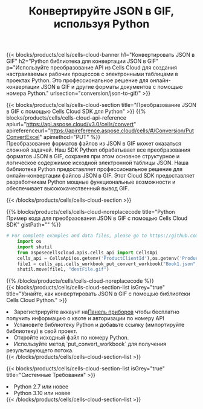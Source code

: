 ﻿---
title:  Конвертируйте JSON в GIF, используя Python
description:  Использование Cloud SDK Aspose.Cells для Python для преобразования файла формата JSON в файл формата GIF.
kwords: Excel, Convert JSON to GIF, REST, Python
howto: How to convert JSON to GIF using Aspose.Cells Cloud Python library.
---
{{< blocks/products/cells/cells-cloud-banner h1="Конвертировать JSON в GIF" h2="Python библиотека для конвертации JSON в GIF" p="Используйте преобразование API из Cells Cloud для создания настраиваемых рабочих процессов с электронными таблицами в проектах Python. Это профессиональное решение для онлайн-конвертации JSON в GIF и другие форматы документов с помощью номера Python." urlsection="conversion/json-to-gif/" >}}

{{< blocks/products/cells/cells-cloud-section title="Преобразование JSON в GIF с помощью Cells Cloud SDK для Python" >}}
{{% blocks/products/cells/cells-cloud-api-reference apiurl="https://api.aspose.cloud/v3.0/cells/convert" apireferenceurl="https://apireference.aspose.cloud/cells/#/Conversion/PutConvertExcel" apimethod="PUT" %}}
<br/>
Преобразование форматов файлов из JSON в GIF может оказаться сложной задачей. Наш SDK Python обрабатывает все преобразования форматов JSON в GIF, сохраняя при этом основное структурное и логическое содержимое исходной электронной таблицы JSON. Наша библиотека Python предоставляет профессиональное решение для онлайн-конвертации файлов JSON в GIF. Этот Cloud SDK предоставляет разработчикам Python мощные функциональные возможности и обеспечивает высококачественный вывод GIF.

{{< /blocks/products/cells/cells-cloud-section >}}

{{% blocks/products/cells/cells-cloud-noreplacecode title="Python Пример кода для преобразования JSON в GIF с помощью Cells Cloud SDK" gistPath="" %}}
 
```python
# For complete examples and data files, please go to https://github.com/aspose-cells-cloud/aspose-cells-cloud-python/
    import os
    import shutil
    from asposecellscloud.apis.cells_api import CellsApi
    cells_api = CellsApi(os.getenv('ProductClientId'),os.getenv('ProductClientSecret'))
    file1 = cells_api.cells_workbook_put_convert_workbook("Book1.json",format="gif")
    shutil.move(file1, "destFile.gif")     
```
 
{{% /blocks/products/cells/cells-cloud-noreplacecode %}}
<br/>
{{< blocks/products/cells/cells-cloud-section-list isGrey="true" title="Узнайте, как конвертировать JSON в GIF с помощью библиотеки Cells Cloud Python." >}}
<li> Зарегистрируйте аккаунт на<a href="https://dashboard.aspose.cloud/">Панель приборов</a> чтобы бесплатно получить информацию о квоте и авторизации по номеру API</li>
<li>Установите библиотеку Python и добавьте ссылку (импортируйте библиотеку) в свой проект.</li>
<li>Откройте исходный файл по номеру Python.</li>
<li>Используйте метод `put_convert_workbook` для получения результирующего потока.</li>
{{< /blocks/products/cells/cells-cloud-section-list >}}

{{< blocks/products/cells/cells-cloud-section-list isGrey="true" title="Системные Требования" >}}
<li>Python 2.7 или новее</li>
<li>Python 3.10 или новее</li>
{{< /blocks/products/cells/cells-cloud-section-list >}}
